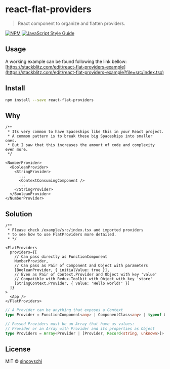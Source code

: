 # react-flat-providers

> React component to organize and flatten providers.

[![NPM](https://img.shields.io/npm/v/react-flat-providers.svg)](https://www.npmjs.com/package/react-flat-providers) [![JavaScript Style Guide](https://img.shields.io/badge/code_style-standard-brightgreen.svg)](https://standardjs.com)

## Usage

A working example can be found following the link bellow:
[https://stackblitz.com/edit/react-flat-providers-example](https://stackblitz.com/edit/react-flat-providers-example?file=src/index.tsx)

## Install

```bash
npm install --save react-flat-providers
```

## Why

```tsx
/**
 * Its very common to have Spaceships like this in your React project.
 * A common pattern is to break these big Spaceships into smaller ones.
 * But I saw that this increases the amount of code and complexity even more.
 */

<NumberProvider>
  <BooleanProvider>
    <StringProvider>
      ...
      <ContextConsumingComponent />
      ...
    </StringProvider>
  </BooleanProvider>
</NumberProvider>
```

## Solution

```tsx
/**
 * Please check /example/src/index.tsx and imported providers
 * to see how to use FlatProviders more detailed.
 * */

<FlatProviders
  providers={[
    // Can pass directly as FunctionComponent
    NumberProvider,
    // Can pass as Pair of Component and Object with parameters
    [BooleanProvider, { initialValue: true }],
    // Even as Pair of Context.Provider and Object with key 'value'
    // Compatible with Redux-Toolkit with Object with key 'store'
    [StringContext.Provider, { value: 'Hello world!' }]
  ]}
>
  <App />
</FlatProviders>
```

```ts
// A Provider can be anything that exposes a Context
type Provider = FunctionComponent<any> | ComponentClass<any> | typeof Component

// Passed Providers must be an Array that have as values:
// Provider or an Array with Provider and its properties as Object
type Providers = Array<Provider | [Provider, Record<string, unknown>]>
```

## License

MIT © [sincovschi](https://github.com/sincovschi)
